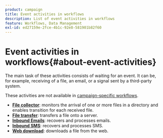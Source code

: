 ```yaml
---
product: campaign
title: Event activities in workflows
description: List of event activities in workflows
feature: Workflows, Data Management
exl-id: ed27159e-2fce-4b1c-92e8-581901b82f60
---
```

# Event activities in workflows{#about-event-activities}

The main task of these activities consists of waiting for an event. It can be, for example, receiving of a file, an email, or a signal sent by a third-party system.

These activities are not available in [campaign-specific workflows](campaign-workflows.md).


* **[File collector](file-collector.md)**: monitors the arrival of one or more files in a directory and enables transition for each received file. 
* **[File transfer](file-transfer.md)**: transfers a file onto a server. 
* **[Inbound Emails](inbound-emails.md)**: recovers and processes emails.
* **[Inbound SMS](inbound-sms.md)**: recovers and processes SMS.
* **[Web download](web-download.md)**: downloads a file from the web. 


